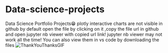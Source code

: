 # Data-science-projects
Data Science Portfolio Projects😁
plotly interactive charts are not visible in github by default open the file by clicking on it ,copy the file url in github and open jupyter nb viewer with copied url link!
jupyter nb viewer may not work all the time! You can also view them in vs code by downloading the files
![ThankYouThanksGIF](https://user-images.githubusercontent.com/123563900/226095496-0e1b641f-1b8e-4e4b-a51e-9ae51f483c40.gif)

